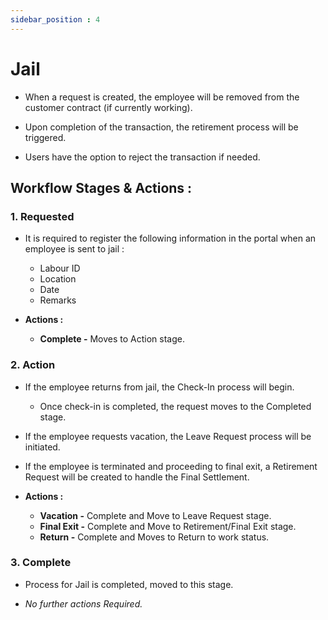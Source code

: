 ```yaml
---
sidebar_position : 4
---
```


# Jail

  - When a request is created, the employee will be removed from the customer contract (if currently working).

  - Upon completion of the transaction, the retirement process will be triggered.

  - Users have the option to reject the transaction if needed.

## Workflow Stages & Actions :

### 1. Requested

  - It is required to register the following information in the portal when an employee is sent to jail :

    - Labour ID
    - Location
    - Date
    - Remarks

  - **Actions :**
    - **Complete -** Moves to Action stage.

### 2. Action

  - If the employee returns from jail, the Check-In process will begin.

    - Once check-in is completed, the request moves to the Completed stage.

  - If the employee requests vacation, the Leave Request process will be initiated.

  - If the employee is terminated and proceeding to final exit, a Retirement Request will be created to handle the Final Settlement.

  - **Actions :**
    - **Vacation -** Complete and Move to Leave Request stage.
    - **Final Exit -** Complete and Move to Retirement/Final Exit stage.
    - **Return -** Complete and Moves to Return to work status.

### 3. Complete

  - Process for Jail is completed, moved to this stage.

  - _No further actions Required._